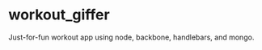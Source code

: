 workout_giffer
==============

Just-for-fun workout app using node, backbone, handlebars, and mongo.
